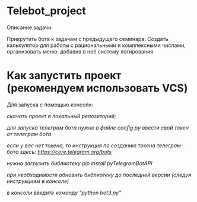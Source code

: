 # Telebot_project

Описание задачи:

Прикрутить бота к задачам с предыдущего семинара:
Создать калькулятор для работы с рациональными и комплексными числами, организовать меню, добавив в неё систему логирования


# Как запустить проект (рекомендуем использовать VCS)

Для запуска с помощью консоли:

*скачать проект в локальный репозиторий;*

*для запуска телеграм бота нужно в файле config.py ввести свой токен от телеграм бота*

*если у вас нет токена, то инструкция по созданию токена телеграм-бота здесь: https://core.telegram.org/bots*

*нужно загрузить библиотеку pip install pyTelegramBotAPI*

*при необходимости обновить библиотеку до последней версии (следуя инструкциям в консоле)*

*в консоли введите команду "python bot3.py"*

